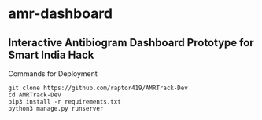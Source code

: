 # amr-dashboard
## Interactive Antibiogram Dashboard Prototype for Smart India Hack

Commands for Deployment
```
git clone https://github.com/raptor419/AMRTrack-Dev
cd AMRTrack-Dev
pip3 install -r requirements.txt
python3 manage.py runserver
```
